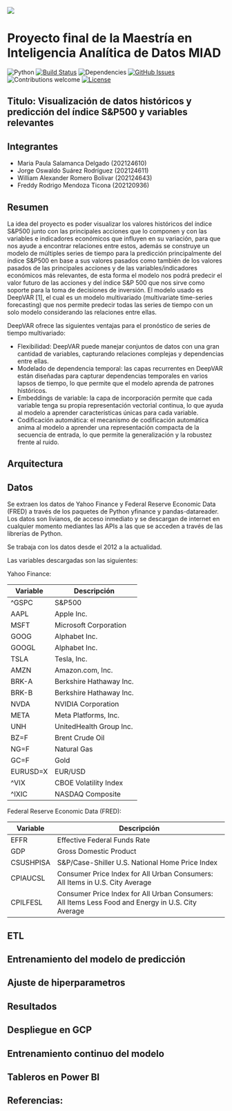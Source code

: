 
![](https://github.com/freddy120/MIAD_Final_project/blob/main/images/miad.png)


# Proyecto final de la Maestría en Inteligencia Analítica de Datos MIAD

![Python](https://img.shields.io/badge/python-v3.6+-blue.svg)
[![Build Status](https://travis-ci.org/anfederico/clairvoyant.svg?branch=master)](https://travis-ci.org/freddy120/MIAD_no_supervisado_project)
![Dependencies](https://img.shields.io/badge/dependencies-up%20to%20date-brightgreen.svg)
[![GitHub Issues](https://img.shields.io/github/issues/freddy120/MIAD_no_supervisado_project.svg)](https://github.com/freddy120/MIAD_no_supervisado_project/issues)
![Contributions welcome](https://img.shields.io/badge/contributions-welcome-orange.svg)
[![License](https://img.shields.io/badge/license-MIT-blue.svg)](https://opensource.org/licenses/MIT)

## Titulo: Visualización de datos históricos y predicción del índice S&P500 y variables relevantes

## Integrantes
* Maria Paula Salamanca Delgado (202124610)
* Jorge Oswaldo Suárez Rodríguez (202124611)
* William Alexander Romero Bolivar (202124643)
* Freddy Rodrigo Mendoza Ticona (202120936)

## Resumen
La idea del proyecto es poder visualizar los valores históricos del índice S&P500 junto con las principales acciones que lo componen y con las variables e indicadores económicos que influyen en su variación, para que nos ayude a encontrar relaciones entre estos, además se construye un modelo de múltiples series de tiempo para la predicción principalmente del índice S&P500 en base a sus valores pasados como también de los valores pasados de las principales acciones y de las variables/indicadores económicos más relevantes, de esta forma el modelo nos podrá predecir el valor futuro de las acciones y del índice S&P 500 que nos sirve como soporte para la toma de decisiones de inversión.
El modelo usado es DeepVAR [1], el cual es un modelo multivariado (multivariate time-series forecasting) que nos permite predecir todas las series de tiempo con un solo modelo considerando las relaciones entre ellas.

DeepVAR ofrece las siguientes ventajas para el pronóstico de series de tiempo multivariado:
* Flexibilidad: DeepVAR puede manejar conjuntos de datos con una gran cantidad de variables, capturando relaciones complejas y dependencias entre ellas.
* Modelado de dependencia temporal: las capas recurrentes en DeepVAR están diseñadas para capturar dependencias temporales en varios lapsos de tiempo, lo que permite que el modelo aprenda de patrones históricos.
* Embeddings de variable: la capa de incorporación permite que cada variable tenga su propia representación vectorial continua, lo que ayuda al modelo a aprender características únicas para cada variable.
* Codificación automática: el mecanismo de codificación automática anima al modelo a aprender una representación compacta de la secuencia de entrada, lo que permite la generalización y la robustez frente al ruido.

## Arquitectura


## Datos
Se extraen los datos de Yahoo Finance y Federal Reserve Economic Data (FRED) a través de los paquetes de Python yfinance y pandas-datareader. Los datos son livianos, de acceso inmediato y se descargan de internet en cualquier momento mediantes las APIs a las que se acceden a través de las librerías de Python.

Se trabaja con los datos desde el 2012 a la actualidad.

Las variables descargadas son las siguientes:

Yahoo Finance:

| Variable | Descripción|                                              
| --------- | ------------------------------------------------------------ |
| ^GSPC     | S&P500                                                      |
| AAPL      | Apple Inc.                                                    |
| MSFT      | Microsoft Corporation                                         |
| GOOG      | Alphabet Inc.                                                 |
| GOOGL     | Alphabet Inc.                                                 |
| TSLA      | Tesla, Inc.                                                   |
| AMZN      | Amazon.com, Inc.                                              |
| BRK-A     | Berkshire Hathaway Inc.                                       |
| BRK-B     | Berkshire Hathaway Inc.                                       |
| NVDA      | NVIDIA Corporation                                            |
| META      | Meta Platforms, Inc.                                          |
| UNH       | UnitedHealth Group Inc.                                       |
| BZ=F      | Brent Crude Oil                                               |
| NG=F      | Natural Gas                                                   |
| GC=F      | Gold                                                          |
| EURUSD=X  | EUR/USD                                                       |
| ^VIX      | CBOE Volatility Index                                         |
| ^IXIC     | NASDAQ Composite                                              |



Federal Reserve Economic Data (FRED):

| Variable | Descripción|   
| --------- | ------------------------------------------------------------ |
| EFFR      | Effective Federal Funds Rate                                  |
| GDP       | Gross Domestic Product                                        |
| CSUSHPISA | S&P/Case-Shiller U.S. National Home Price Index                |
| CPIAUCSL  | Consumer Price Index for All Urban Consumers: All Items in U.S. City Average |
| CPILFESL  | Consumer Price Index for All Urban Consumers: All Items Less Food and Energy in U.S. City Average |


## ETL

## Entrenamiento del modelo de predicción

## Ajuste de hiperparametros

## Resultados

## Despliegue en GCP

## Entrenamiento continuo del modelo

## Tableros en Power BI




## Referencias:

